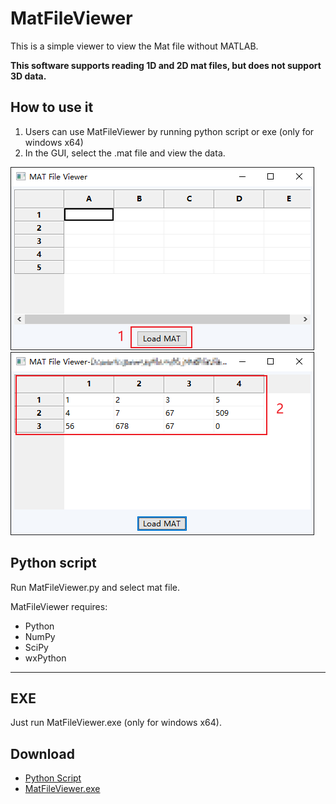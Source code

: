 # MatFileViewer
This is a simple viewer to view the Mat file without MATLAB.

**This software supports reading 1D and 2D mat files, but does not support 3D data.**

## How to use it

1. Users can use MatFileViewer by running python script or exe (only for windows x64)
2. In the GUI, select the .mat file and view the data.

![](https://github.com/worlddatong/MatFileViewer/blob/main/imgs/1.png)
![](https://github.com/worlddatong/MatFileViewer/blob/main/imgs/2.png)

## Python script
Run MatFileViewer.py and select mat file.

MatFileViewer requires:

- Python 
- NumPy 
- SciPy 
- wxPython
--------------------------

## EXE
Just run MatFileViewer.exe (only for windows x64).

## Download
- [Python Script](https://github.com/worlddatong/MatFileViewer/blob/main/Script/MatFileViewer.py)
- [MatFileViewer.exe](https://github.com/worlddatong/MatFileViewer/releases/tag/1.0)
